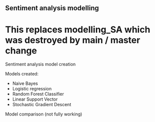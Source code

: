 ## Sentiment analysis modelling
# This replaces modelling_SA which was destroyed by main / master change
Sentiment analysis model creation

Models created:

* Naive Bayes
* Logistic regression
* Random Forest Classifier
* Linear Support Vector
* Stochastic Gradient Descent

Model comparison (not fully working)
